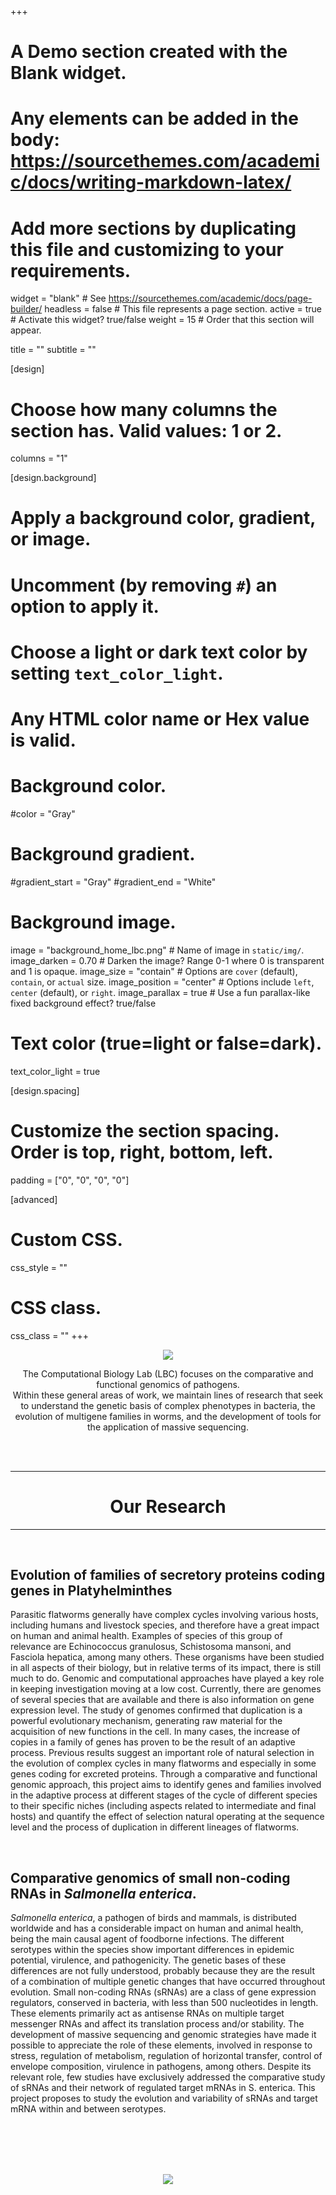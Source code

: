 +++
# A Demo section created with the Blank widget.
# Any elements can be added in the body: https://sourcethemes.com/academic/docs/writing-markdown-latex/
# Add more sections by duplicating this file and customizing to your requirements.

widget = "blank"  # See https://sourcethemes.com/academic/docs/page-builder/
headless = false  # This file represents a page section.
active = true  # Activate this widget? true/false
weight = 15  # Order that this section will appear.

title = ""
subtitle = ""

[design]
  # Choose how many columns the section has. Valid values: 1 or 2.
  columns = "1"

[design.background]
  # Apply a background color, gradient, or image.
  #   Uncomment (by removing `#`) an option to apply it.
  #   Choose a light or dark text color by setting `text_color_light`.
  #   Any HTML color name or Hex value is valid.

  # Background color.
   #color = "Gray"
  
  # Background gradient.
   #gradient_start = "Gray"
   #gradient_end = "White"
  
  # Background image.
  image = "background_home_lbc.png"  # Name of image in `static/img/`.
  image_darken = 0.70  # Darken the image? Range 0-1 where 0 is transparent and 1 is opaque.
  image_size = "contain"  #  Options are `cover` (default), `contain`, or `actual` size.
  image_position = "center"  # Options include `left`, `center` (default), or `right`.
  image_parallax = true  # Use a fun parallax-like fixed background effect? true/false

  # Text color (true=light or false=dark).
  text_color_light = true

[design.spacing]
  # Customize the section spacing. Order is top, right, bottom, left.
  padding = ["0", "0", "0", "0"]

[advanced]
 # Custom CSS. 
 css_style = ""
 
 # CSS class.
 css_class = ""
+++

<center>

![](img/cabezal_pagina_lbc_blanco.png)

</center>
<center>

The Computational Biology Lab (LBC) focuses on the comparative and functional genomics of pathogens. <br>
Within these general areas of work, we maintain lines of research that seek to understand the genetic basis of complex phenotypes in bacteria, the evolution of multigene families in worms, and the development of tools for the application of massive sequencing.

</center>

<br>
<br>

___ 

<center>

# Our Research

</center>

___

<br>


## **Evolution of families of secretory proteins coding genes in Platyhelminthes** 


Parasitic flatworms generally have complex cycles involving various hosts, including humans and livestock species, and therefore have a great impact on human and animal health. Examples of species of this group of relevance are Echinococcus granulosus, Schistosoma mansoni, and Fasciola hepatica, among many others. These organisms have been studied in all aspects of their biology, but in relative terms of its impact, there is still much to do. Genomic and computational approaches have played a key role in keeping investigation moving at a low cost. Currently, there are genomes of several species that are available and there is also information on gene expression level. The study of genomes confirmed that duplication is a powerful evolutionary mechanism, generating raw material for the acquisition of new functions in the cell. In many cases, the increase of copies in a family of genes has proven to be the result of an adaptive process. Previous results suggest an important role of natural selection in the evolution of complex cycles in many flatworms and especially in some genes coding for excreted proteins. Through a comparative and functional genomic approach, this project aims to identify genes and families involved in the adaptive process at different stages of the cycle of different species to their specific niches (including aspects related to intermediate and final hosts) and quantify the effect of selection natural operating at the sequence level and the process of duplication in different lineages of flatworms.

<br>

## **Comparative genomics of small non-coding RNAs in *Salmonella enterica*.**
*Salmonella enterica*, a pathogen of birds and mammals, is distributed worldwide and has a considerable impact on human and animal health, being the main causal agent of foodborne infections. The different serotypes within the species show important differences in epidemic potential, virulence, and pathogenicity. The genetic bases of these differences are not fully understood, probably because they are the result of a combination of multiple genetic changes that have occurred throughout evolution. Small non-coding RNAs (sRNAs) are a class of gene expression regulators, conserved in bacteria, with less than 500 nucleotides in length. These elements primarily act as antisense RNAs on multiple target messenger RNAs and affect its translation process and/or stability. The development of massive sequencing and genomic strategies have made it possible to appreciate the role of these elements, involved in response to stress, regulation of metabolism, regulation of horizontal transfer, control of envelope composition, virulence in pathogens, among others. Despite its relevant role, few studies have exclusively addressed the comparative study of sRNAs and their network of regulated target mRNAs in S. enterica. This project proposes to study the evolution and variability of sRNAs and target mRNA within and between serotypes. 


<br>
<br>
<br>
<br>

<center>

![](img/cabezal_ddbt.jpg)

</center>